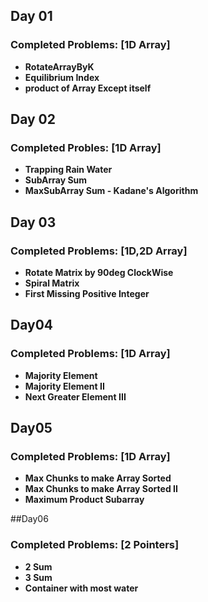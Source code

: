 ## Day 01

### Completed Problems: [1D Array]

 - **RotateArrayByK**
 - **Equilibrium Index**
 - **product of Array Except itself**

## Day 02

### Completed Probles: [1D Array]

 - **Trapping Rain Water**
 - **SubArray Sum**
 - **MaxSubArray Sum - Kadane's Algorithm**

## Day 03

### Completed Problems: [1D,2D Array]

 - **Rotate Matrix by 90deg ClockWise**
 - **Spiral Matrix**
 - **First Missing Positive Integer**

## Day04

### Completed Problems: [1D Array]

 - **Majority Element**
 - **Majority Element II**
 - **Next Greater Element III**

## Day05

### Completed Problems: [1D Array]

 - **Max Chunks to make Array Sorted**
 - **Max Chunks to make Array Sorted II**
 - **Maximum Product Subarray**

##Day06

### Completed Problems: [2 Pointers]

 - **2 Sum**
 - **3 Sum**
 - **Container with most water**
